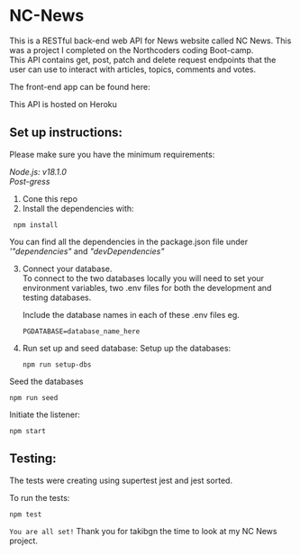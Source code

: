 # NC-News

This is a RESTful back-end web API for News website called NC News. This was a project I completed on the Northcoders coding Boot-camp.  
This API contains get, post, patch and delete request endpoints that the user can use to interact with articles, topics, comments and votes.

The front-end app can be found here:

This API is hosted on Heroku

## Set up instructions:

Please make sure you have the minimum requirements:

_Node.js: v18.1.0_\
_Post-gress_

1. Cone this repo
2. Install the dependencies with:

```
 npm install
```

You can find all the dependencies in the package.json file under _'"dependencies"_ and _"devDependencies"_

3. Connect your database.  
   To connect to the two databases locally you will need to set your environment variables, two .env files for both the development and testing databases.

   Include the database names in each of these .env files
   eg.

   ```
   PGDATABASE=database_name_here
   ```

4. Run set up and seed database:
   Setup up the databases:
   ```
   npm run setup-dbs
   ```

Seed the databases

```
npm run seed
```

Initiate the listener:

```
npm start
```

## Testing:

The tests were creating using supertest jest and jest sorted.

To run the tests:

```
npm test
```

`You are all set!` Thank you for takibgn the time to look at my NC News project.
